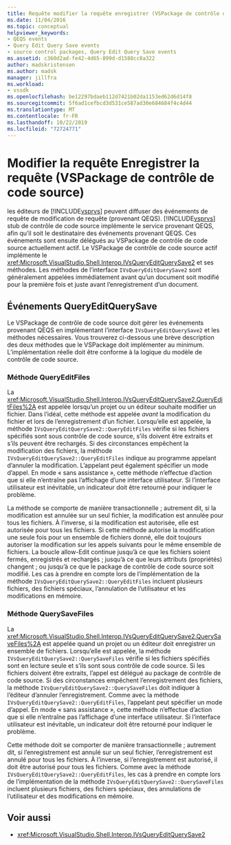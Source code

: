 ```yaml
---
title: Requête modifier la requête enregistrer (VSPackage de contrôle de code source) | Microsoft Docs
ms.date: 11/04/2016
ms.topic: conceptual
helpviewer_keywords:
- QEQS events
- Query Edit Query Save events
- source control packages, Query Edit Query Save events
ms.assetid: c360d2ad-fe42-4d65-899d-d1588cc8a322
author: madskristensen
ms.author: madsk
manager: jillfra
ms.workload:
- vssdk
ms.openlocfilehash: be12297bdaeb112d7421b02da1153ed62d6d14f8
ms.sourcegitcommit: 5f6ad1cefbcd3d531ce587ad30e684684f4c4d44
ms.translationtype: MT
ms.contentlocale: fr-FR
ms.lasthandoff: 10/22/2019
ms.locfileid: "72724771"
---
```

# <a name="query-edit-query-save-source-control-vspackage"></a>Modifier la requête Enregistrer la requête (VSPackage de contrôle de code source)
les éditeurs de [!INCLUDE[vsprvs](../../code-quality/includes/vsprvs_md.md)] peuvent diffuser des événements de requête de modification de requête (provenant QEQS). [!INCLUDE[vsprvs](../../code-quality/includes/vsprvs_md.md)] stub de contrôle de code source implémente le service provenant QEQS, afin qu’il soit le destinataire des événements provenant QEQS. Ces événements sont ensuite délégués au VSPackage de contrôle de code source actuellement actif. Le VSPackage de contrôle de code source actif implémente le <xref:Microsoft.VisualStudio.Shell.Interop.IVsQueryEditQuerySave2> et ses méthodes. Les méthodes de l’interface `IVsQueryEditQuerySave2` sont généralement appelées immédiatement avant qu’un document soit modifié pour la première fois et juste avant l’enregistrement d’un document.

## <a name="queryeditquerysave-events"></a>Événements QueryEditQuerySave
 Le VSPackage de contrôle de code source doit gérer les événements provenant QEQS en implémentant l’interface `IVsQueryEditQuerySave2` et les méthodes nécessaires. Vous trouverez ci-dessous une brève description des deux méthodes que le VSPackage doit implémenter au minimum. L’implémentation réelle doit être conforme à la logique du modèle de contrôle de code source.

### <a name="queryeditfiles-method"></a>Méthode QueryEditFiles
 La <xref:Microsoft.VisualStudio.Shell.Interop.IVsQueryEditQuerySave2.QueryEditFiles%2A> est appelée lorsqu’un projet ou un éditeur souhaite modifier un fichier. Dans l’idéal, cette méthode est appelée *avant* la modification du fichier et lors de l’enregistrement d’un fichier. Lorsqu’elle est appelée, la méthode `IVsQueryEditQuerySave2::QueryEditFiles` vérifie si les fichiers spécifiés sont sous contrôle de code source, s’ils doivent être extraits et s’ils peuvent être rechargés. Si des circonstances empêchent la modification des fichiers, la méthode `IVsQueryEditQuerySave2::QueryEditFiles` indique au programme appelant d’annuler la modification. L’appelant peut également spécifier un mode d’appel. En mode « sans assistance », cette méthode n’effectue d’action que si elle n’entraîne pas l’affichage d’une interface utilisateur. Si l’interface utilisateur est inévitable, un indicateur doit être retourné pour indiquer le problème.

 La méthode se comporte de manière transactionnelle ; autrement dit, si la modification est annulée sur un seul fichier, la modification est annulée pour tous les fichiers. À l’inverse, si la modification est autorisée, elle est autorisée pour tous les fichiers. Si cette méthode autorise la modification une seule fois pour un ensemble de fichiers donné, elle doit toujours autoriser la modification sur les appels suivants pour le même ensemble de fichiers. La boucle allow-Edit continue jusqu’à ce que les fichiers soient fermés, enregistrés et rechargés ; jusqu’à ce que leurs attributs (propriétés) changent ; ou jusqu’à ce que le package de contrôle de code source soit modifié. Les cas à prendre en compte lors de l’implémentation de la méthode `IVsQueryEditQuerySave2::QueryEditFiles` incluent plusieurs fichiers, des fichiers spéciaux, l’annulation de l’utilisateur et les modifications en mémoire.

### <a name="querysavefiles-method"></a>Méthode QuerySaveFiles
 La <xref:Microsoft.VisualStudio.Shell.Interop.IVsQueryEditQuerySave2.QuerySaveFiles%2A> est appelée quand un projet ou un éditeur doit enregistrer un ensemble de fichiers. Lorsqu’elle est appelée, la méthode `IVsQueryEditQuerySave2::QuerySaveFiles` vérifie si les fichiers spécifiés sont en lecture seule et s’ils sont sous contrôle de code source. Si les fichiers doivent être extraits, l’appel est délégué au package de contrôle de code source. Si des circonstances empêchent l’enregistrement des fichiers, la méthode `IVsQueryEditQuerySave2::QuerySaveFiles` doit indiquer à l’éditeur d’annuler l’enregistrement. Comme avec la méthode `IVsQueryEditQuerySave2::QueryEditFiles`, l’appelant peut spécifier un mode d’appel. En mode « sans assistance », cette méthode n’effectue d’action que si elle n’entraîne pas l’affichage d’une interface utilisateur. Si l’interface utilisateur est inévitable, un indicateur doit être retourné pour indiquer le problème.

 Cette méthode doit se comporter de manière transactionnelle ; autrement dit, si l’enregistrement est annulé sur un seul fichier, l’enregistrement est annulé pour tous les fichiers. À l’inverse, si l’enregistrement est autorisé, il doit être autorisé pour tous les fichiers. Comme avec la méthode `IVsQueryEditQuerySave2::QueryEditFiles`, les cas à prendre en compte lors de l’implémentation de la méthode `IVsQueryEditQuerySave2::QuerySaveFiles` incluent plusieurs fichiers, des fichiers spéciaux, des annulations de l’utilisateur et des modifications en mémoire.

## <a name="see-also"></a>Voir aussi
- <xref:Microsoft.VisualStudio.Shell.Interop.IVsQueryEditQuerySave2>